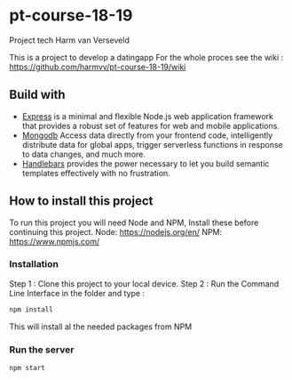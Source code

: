 # pt-course-18-19
Project tech Harm van Verseveld

This is a project to develop a datingapp
For the whole proces see the wiki : https://github.com/harmvv/pt-course-18-19/wiki

## Build with

* [Express](https://expressjs.com/) is a minimal and flexible Node.js web application framework that provides a robust set of features for web and mobile applications.
* [Mongodb](https://www.mongodb.com/) Access data directly from your frontend code, intelligently distribute data for global apps, trigger serverless functions in response to data changes, and much more.
* [Handlebars](https://handlebarsjs.com/) provides the power necessary to let you build semantic templates effectively with no frustration.

## How to install this project

To run this project you will need Node and NPM, Install these before continuing this project. 
Node: https://nodejs.org/en/
NPM: https://www.npmjs.com/

### Installation 

Step 1 : Clone this project to your local device. 
Step 2 : Run the Command Line Interface in the folder and type : 
```bash
npm install
``` 
This will install al the needed packages from NPM

### Run the server
```bash
npm start 
```


